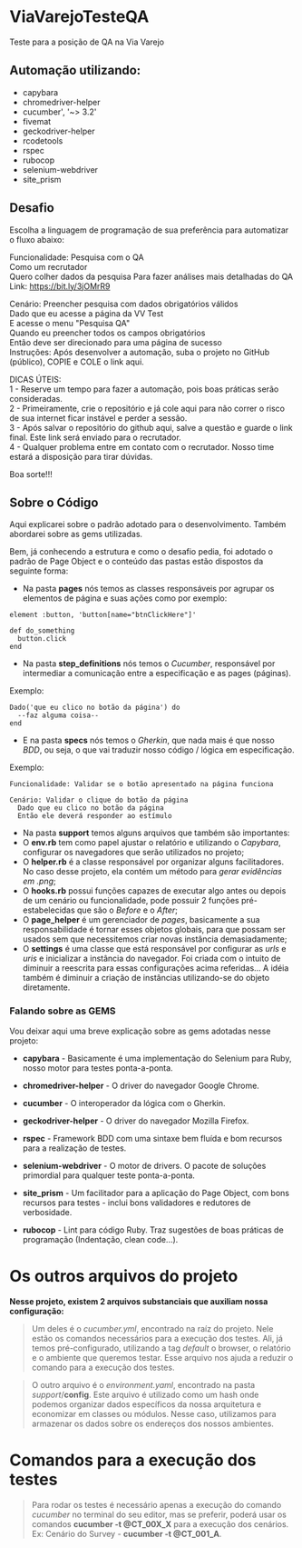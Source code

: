 # ViaVarejoTesteQA
Teste para a posição de QA na Via Varejo

## Automação utilizando:

* capybara
* chromedriver-helper
* cucumber', '~> 3.2'
* fivemat
* geckodriver-helper
* rcodetools
* rspec
* rubocop
* selenium-webdriver
* site_prism

## Desafio

Escolha a linguagem de programação de sua preferência para automatizar o fluxo abaixo:  

Funcionalidade: Pesquisa com o QA <br />
Como um recrutador <br />
Quero colher dados da pesquisa 
Para fazer análises mais detalhadas do QA <br />
Link: https://bit.ly/3jOMrR9 <br />

Cenário: Preencher pesquisa com dados obrigatórios válidos <br />
Dado que eu acesse a página da VV Test <br />
E acesse o menu "Pesquisa QA" <br />
Quando eu preencher todos os campos obrigatórios <br />
Então deve ser direcionado para uma página de sucesso <br />
Instruções: Após desenvolver a automação, suba o projeto no GitHub (público), COPIE e COLE o link aqui. <br />

DICAS ÚTEIS: <br />
1 - Reserve um tempo para fazer a automação, pois boas práticas serão consideradas. <br />
2 - Primeiramente, crie o repositório e já cole aqui para não correr o risco de sua internet ficar instável e perder a sessão. <br />
3 - Após salvar o repositório do github aqui, salve a questão e guarde o link final. Este link será enviado para o recrutador. <br />
4 - Qualquer problema entre em contato com o recrutador. Nosso time estará a disposição para tirar dúvidas. <br />

Boa sorte!!!

## Sobre o Código

Aqui explicarei sobre o padrão adotado para o desenvolvimento. Também abordarei sobre as gems utilizadas.

Bem, já conhecendo a estrutura e como o desafio pedia, foi adotado o padrão de Page Object e o conteúdo das pastas estão dispostos da seguinte forma:

- Na pasta **pages** nós temos as classes responsáveis por agrupar os elementos de página e suas ações como por exemplo:

```
element :button, 'button[name="btnClickHere"]'

def do_something
  button.click
end
```

- Na pasta **step_definitions** nós temos o *Cucumber*, responsável por intermediar a comunicação entre a especificação e as pages (páginas).

Exemplo:

```
Dado('que eu clico no botão da página') do
  --faz alguma coisa--
end
```

- E na pasta **specs** nós temos o *Gherkin*, que nada mais é que nosso *BDD*, ou seja, o que vai traduzir nosso código / lógica em especificação.

Exemplo:

```
Funcionalidade: Validar se o botão apresentado na página funciona

Cenário: Validar o clique do botão da página
  Dado que eu clico no botão da página
  Então ele deverá responder ao estímulo
```

- Na pasta **support** temos alguns arquivos que também são importantes:
- O **env.rb** tem como papel ajustar o relatório e utilizando o *Capybara*, configurar os navegadores que serão utilizados no projeto;
- O **helper.rb** é a classe responsável por organizar alguns facilitadores. No caso desse projeto, ela contém um método para *gerar evidências em .png*;
- O **hooks.rb** possui funções capazes de executar algo antes ou depois de um cenário ou funcionalidade, pode possuir 2 funções pré-estabelecidas que são o *Before* e o *After*;
- O **page_helper** é um gerenciador de *pages*, basicamente a sua responsabilidade é tornar esses objetos globais, para que possam ser usados sem que necessitemos criar novas instância demasiadamente;
- O **settings** é uma classe que está responsável por configurar as *urls* e *uris* e inicializar a instância do navegador. Foi criada com o intuito de diminuir a reescrita para essas configurações acima referidas... A idéia também é diminuir a criação de instâncias utilizando-se do objeto diretamente.

### Falando sobre as GEMS

Vou deixar aqui uma breve explicação sobre as gems adotadas nesse projeto:

- __capybara__
       - Basicamente é uma implementação do Selenium para Ruby, nosso motor para testes ponta-a-ponta.

- __chromedriver-helper__
       - O driver do navegador Google Chrome.

- __cucumber__
       - O interoperador da lógica com o Gherkin.

- __geckodriver-helper__
       - O driver do navegador Mozilla Firefox.

- __rspec__
       - Framework BDD com uma sintaxe bem fluída e bom recursos para a realização de testes.

- __selenium-webdriver__
       - O motor de drivers. O pacote de soluções primordial para qualquer teste ponta-a-ponta.

- __site_prism__
       - Um facilitador para a aplicação do Page Object, com bons recursos para testes - inclui bons validadores e redutores de verbosidade.

- __rubocop__
       - Lint para código Ruby. Traz sugestões de boas práticas de programação (Indentação, clean code...).
       
# Os outros arquivos do projeto

**Nesse projeto, existem 2 arquivos substanciais que auxiliam nossa configuração:**

> Um deles é o *cucumber.yml*, encontrado na raíz do projeto. Nele estão os comandos necessários para a execução dos testes. Ali, já temos pré-configurado, utilizando a tag *default* o browser, o relatório e o ambiente que queremos testar. Esse arquivo nos ajuda a reduzir o comando para a execução dos testes.

> O outro arquivo é o *environment.yaml*, encontrado na pasta *support*/**config**. Este arquivo é utilizado como um hash onde podemos organizar dados específicos da nossa arquitetura e economizar em classes ou módulos.
Nesse caso, utilizamos para armazenar os dados sobre os endereços dos nossos ambientes.

# Comandos para a execução dos testes

> Para rodar os testes é necessário apenas a execução do comando *cucumber* no terminal do seu editor, mas se preferir, poderá usar os comandos **cucumber -t @CT_00X_X** para a execução dos cenários. Ex: Cenário do Survey - **cucumber -t @CT_001_A**.
